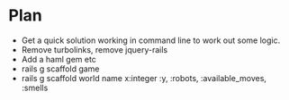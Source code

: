 Plan 
====

- Get a quick solution working in command line to work out some logic.
- Remove turbolinks, remove jquery-rails
- Add a haml gem etc
- rails g scaffold game
- rails g scaffold world name x:integer :y, :robots, :available_moves, :smells